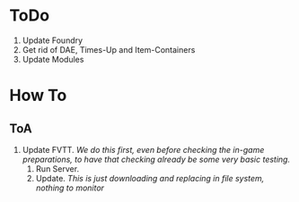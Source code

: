 # ToDo

1.  Update Foundry
1.  Get rid of DAE, Times-Up and Item-Containers
1.  Update Modules


# How To

## ToA

1.  Update FVTT. *We do this first, even before checking the in-game preparations, to have that checking already be some very basic testing.*
    1.  Run Server.
    1.  Update. *This is just downloading and replacing in file system, nothing to monitor*